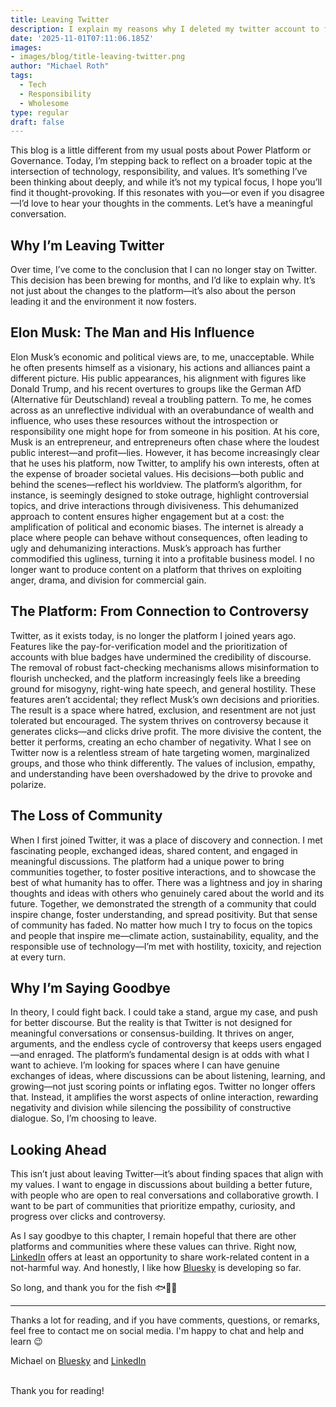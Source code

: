 ```yaml
---
title: Leaving Twitter
description: I explain my reasons why I deleted my twitter account to focus more on LinkedIn and Bluesky
date: '2025-11-01T07:11:06.185Z'
images: 
- images/blog/title-leaving-twitter.png
author: "Michael Roth"
tags:
  - Tech
  - Responsibility
  - Wholesome
type: regular
draft: false
---
```


This blog is a little different from my usual posts about Power Platform or Governance. Today, I’m stepping back to reflect on a broader topic at the intersection of technology, responsibility, and values. It’s something I’ve been thinking about deeply, and while it’s not my typical focus, I hope you’ll find it thought-provoking. If this resonates with you—or even if you disagree—I’d love to hear your thoughts in the comments. Let’s have a meaningful conversation.

## Why I’m Leaving Twitter

Over time, I’ve come to the conclusion that I can no longer stay on Twitter. This decision has been brewing for months, and I’d like to explain why. It’s not just about the changes to the platform—it’s also about the person leading it and the environment it now fosters.

## Elon Musk: The Man and His Influence

Elon Musk’s economic and political views are, to me, unacceptable. While he often presents himself as a visionary, his actions and alliances paint a different picture. His public appearances, his alignment with figures like Donald Trump, and his recent overtures to groups like the German AfD (Alternative für Deutschland) reveal a troubling pattern. To me, he comes across as an unreflective individual with an overabundance of wealth and influence, who uses these resources without the introspection or responsibility one might hope for from someone in his position.
At his core, Musk is an entrepreneur, and entrepreneurs often chase where the loudest public interest—and profit—lies. However, it has become increasingly clear that he uses his platform, now Twitter, to amplify his own interests, often at the expense of broader societal values. His decisions—both public and behind the scenes—reflect his worldview. The platform’s algorithm, for instance, is seemingly designed to stoke outrage, highlight controversial topics, and drive interactions through divisiveness. This dehumanized approach to content ensures higher engagement but at a cost: the amplification of political and economic biases.
The internet is already a place where people can behave without consequences, often leading to ugly and dehumanizing interactions. Musk’s approach has further commodified this ugliness, turning it into a profitable business model. I no longer want to produce content on a platform that thrives on exploiting anger, drama, and division for commercial gain.

## The Platform: From Connection to Controversy

Twitter, as it exists today, is no longer the platform I joined years ago. Features like the pay-for-verification model and the prioritization of accounts with blue badges have undermined the credibility of discourse. The removal of robust fact-checking mechanisms allows misinformation to flourish unchecked, and the platform increasingly feels like a breeding ground for misogyny, right-wing hate speech, and general hostility.
These features aren’t accidental; they reflect Musk’s own decisions and priorities. The result is a space where hatred, exclusion, and resentment are not just tolerated but encouraged. The system thrives on controversy because it generates clicks—and clicks drive profit. The more divisive the content, the better it performs, creating an echo chamber of negativity.
What I see on Twitter now is a relentless stream of hate targeting women, marginalized groups, and those who think differently. The values of inclusion, empathy, and understanding have been overshadowed by the drive to provoke and polarize.

## The Loss of Community

When I first joined Twitter, it was a place of discovery and connection. I met fascinating people, exchanged ideas, shared content, and engaged in meaningful discussions. The platform had a unique power to bring communities together, to foster positive interactions, and to showcase the best of what humanity has to offer.
There was a lightness and joy in sharing thoughts and ideas with others who genuinely cared about the world and its future. Together, we demonstrated the strength of a community that could inspire change, foster understanding, and spread positivity.
But that sense of community has faded. No matter how much I try to focus on the topics and people that inspire me—climate action, sustainability, equality, and the responsible use of technology—I’m met with hostility, toxicity, and rejection at every turn.

## Why I’m Saying Goodbye

In theory, I could fight back. I could take a stand, argue my case, and push for better discourse. But the reality is that Twitter is not designed for meaningful conversations or consensus-building. It thrives on anger, arguments, and the endless cycle of controversy that keeps users engaged—and enraged.
The platform’s fundamental design is at odds with what I want to achieve. I’m looking for spaces where I can have genuine exchanges of ideas, where discussions can be about listening, learning, and growing—not just scoring points or inflating egos.
Twitter no longer offers that. Instead, it amplifies the worst aspects of online interaction, rewarding negativity and division while silencing the possibility of constructive dialogue.
So, I’m choosing to leave.

## Looking Ahead

This isn’t just about leaving Twitter—it’s about finding spaces that align with my values. I want to engage in discussions about building a better future, with people who are open to real conversations and collaborative growth. I want to be part of communities that prioritize empathy, curiosity, and progress over clicks and controversy. 

As I say goodbye to this chapter, I remain hopeful that there are other platforms and communities where these values can thrive. Right now, [LinkedIn](https://www.linkedin.com/in/michaelroth42/) offers at least an opportunity to share work-related content in a not-harmful way. And honestly, I like how [Bluesky](https://bsky.app/profile/michael42.bsky.social) is developing so far. 

So long, and thank you for the fish 🐟🐠🐡

---

Thanks a lot for reading, and if you have comments, questions, or remarks, feel free to contact me on social media. I'm happy to chat and help and learn 😉

Michael on [Bluesky](https://bsky.app/profile/michael42.bsky.social) and [LinkedIn](https://www.linkedin.com/in/michaelroth42/)

<br> Thank you for reading!
